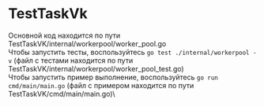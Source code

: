 # TestTaskVk
Основной код находится по пути TestTaskVK/internal/workerpool/worker_pool.go\
Чтобы запустить тесты, воспользуйтесь ```go test ./internal/workerpool -v``` (файл с тестами находится по пути TestTaskVK/internal/workerpool/worker_pool_test.go)\
Чтобы запустить пример выполнение, воспользуйтесь ```go run cmd/main/main.go``` (файл с примером находится по пути TestTaskVK/cmd/main/main.go)\
